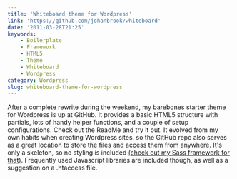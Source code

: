 ```yaml
---
title: 'Whiteboard theme for Wordpress'
link: 'https://github.com/johanbrook/whiteboard'
date: '2011-03-28T21:25'
keywords:
    - Boilerplate
    - Framework
    - HTML5
    - Theme
    - Whiteboard
    - Wordpress
category: Wordpress
slug: whiteboard-theme-for-wordpress
---
```


After a complete rewrite during the weekend, my barebones starter theme for Wordpress is up at GitHub. It provides a basic HTML5 structure with partials, lots of handy helper functions, and a couple of setup configurations. Check out the ReadMe and try it out. It evolved from my own habits when creating Wordpress sites, so the GitHub repo also serves as a great location to store the files and access them from anywhere. It's only a skeleton, so no styling is included [(check out my Sass framework for that)](https://github.com/johanbrook/dyluni). Frequently used Javascript libraries are included though, as well as a suggestion on a .htaccess file.
